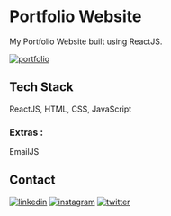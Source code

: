 
# Portfolio Website

My Portfolio Website built using ReactJS.





[![portfolio](https://img.shields.io/badge/my_portfolio-000?style=for-the-badge&logo=ko-fi&logoColor=white)](https://jenihacker.github.io/)


## Tech Stack

ReactJS, HTML, CSS, JavaScript

### Extras : 
EmailJS

## Contact

[![linkedin](https://img.icons8.com/color/48/linkedin--v1.png)](https://www.linkedin.com/in/jenison-monteiro-7715b0205/)
[![instagram](https://img.icons8.com/fluency/48/instagram-new.png)](https://www.instagram.com/jenison__05/)
[![twitter](https://img.icons8.com/color/48/twitterx--v1.png)](https://twitter.com/jenisonmonteiro/)




